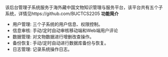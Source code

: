 该后台管理子系统服务于海外藏中国文物知识管理与服务平台，该平台共有五个子系统，详情见https://github.com/BUCTCS2205
**功能简介**
- 用户管理: 三个子系统的用户信息、权限控制。
- 信息审核: 手动/定时自动审核移动端和Web端用户评论
- 数据管理: 对文物数据进行增删改查操作。
- 备份恢复: 手动/定时自动进行数据库备份与恢复。
- 日志管理: 记录系统操作日志。
